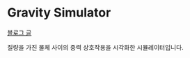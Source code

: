 # Gravity Simulator
[블로그 글](https://prozac0401.tistory.com/43)

질량을 가진 물체 사이의 중력 상호작용을 시각화한 시뮬레이터입니다.
